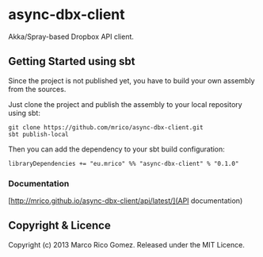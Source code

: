 # async-dbx-client

Akka/Spray-based Dropbox API client.


## Getting Started using sbt

Since the project is not published yet, you have to build your
own assembly from the sources.

Just clone the project and publish the assembly to your local repository using sbt:

```
git clone https://github.com/mrico/async-dbx-client.git
sbt publish-local
```

Then you can add the dependency to your sbt build configuration:

```
libraryDependencies += "eu.mrico" %% "async-dbx-client" % "0.1.0"
```

### Documentation

[http://mrico.github.io/async-dbx-client/api/latest/](API documentation)


## Copyright & Licence

Copyright (c) 2013 Marco Rico Gomez. Released under the MIT Licence.
